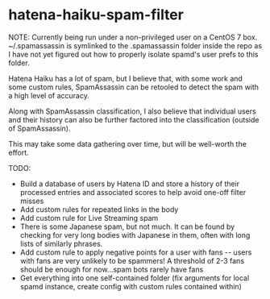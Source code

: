 # hatena-haiku-spam-filter



NOTE: Currently being run under a non-privileged user on a CentOS 7 box. ~/.spamassassin is symlinked to the .spamassassin folder inside the repo as I have not yet figured out how to properly isolate spamd's user prefs to this folder.

Hatena Haiku has a lot of spam, but I believe that, with some work and some custom rules, SpamAssassin can be retooled to detect the spam with a high level of accuracy.

Along with SpamAssassin classification, I also believe that individual users and their history can also be further factored into the classification (outside of SpamAssassin).

This may take some data gathering over time, but will be well-worth the effort.

TODO:

- Build a database of users by Hatena ID and store a history of their processed entries and associated scores to help avoid one-off filter misses
- Add custom rules for repeated links in the body
- Add custom rule for Live Streaming spam
- There is some Japanese spam, but not much. It can be found by checking for very long bodies with Japanese in them, often with long lists of similarly phrases.
- Add custom rule to apply negative points for a user with fans -- users with fans are very unlikely to be spammers! A threshold of 2-3 fans should be enough for now...spam bots rarely have fans
- Get everything into one self-contained folder (fix arguments for local spamd instance, create config with custom rules contained within)


